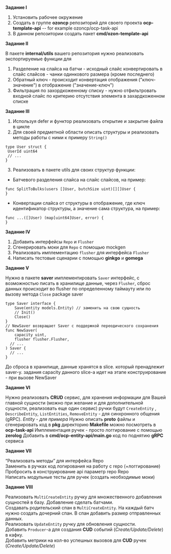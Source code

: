 **Задание I**

1. Установить рабочее окружение
2. Создать в группе **ozoncp** репозиторий для своего проекта **ocp-template-api** -- for example ozoncp/ocp-task-api
3. В данном репозитории создать пакет **cmd/ozon-template-api**

**Задание II**

В пакете **internal/utils** вашего репозитория нужно реализовать экспортируемые функции для
1.  Разделение на слайса на батчи - исходный слайс конвертировать в слайс слайсов - чанки одинкового размера (кроме последнего)
2.  Обратный ключ - происходит конвертация отображения ("ключ-значение") в отображение ("значение-ключ")
3.  Фильтрация по захордкоженному списку - нужно отфильтровать входной слайс по критерию отсутствия элемента в захардкоженном списке

**Задание III**

1. Используя defer и функтор реализовать открытие и закрытие файла в цикле
2. Для своей предметной области описать структуры и
реализовать методы работы с ними к примеру `String()`
```
type User struct {
 UserId uint64
 // ...
}
```
3. Реализовать в пакете utils для своих структур функции:
  - Батчевого разделения слайса на слайс слайсов, на пример:
```
func SplitToBulks(users []User, butchSize uint)[][]User {
}
```
  - Конвертации слайса от структуры в отображение, где ключ идентификатор структуры, а значение сама структура, на пример:
```
func ...([]User) (map[uint64]User, error) {
}
```

**Задание IV**

1. Добавить интерфейсы `Repo` и `Flusher`
2. Сгенерировать моки для `Repo` с помощью mockgen
3. Реализовать имплементацию `flusher` для интерфейса `Flusher`
4. Написать тестовые сценарии с помощью **ginkgo** и **gomega**

**Задание V**

Нужно в пакете **saver** имплементировать `Saver` интерфейс, с возможностью писать в хранилище данные, через `Flusher`, сброс данных происходит во flusher по определенному таймауту или по вызову метода `Close`
package saver
```
type Saver interface {
	Save(entity models.Entity) // заменить на свою сущность
    // Init()
	Close()
}
// NewSaver возвращает Saver с поддержкой переодического сохранения
func NewSaver(
	capacity uint,
	flusher flusher.Flusher,
  // ...
) Saver {
  // ...
}
```
До сброса в хранилище, данные хранятся в slice. который пренадлежит saver-у. задания capacity данного slice-a идет на этапе конструирование -  при вызове NewSaver

**Задание VI**

Нужно реализовать **CRUD** сервис, для хранения информации для Вашей главной сущности (можно при желание и для дополнительной сущности, реализовать еще один сервис)
ручки будут `CreateEntity` , `DescribeEntity`, `ListEntities`, `RemoveEntity` - для синхронного общения (gRPC). _Entity - для примера_
Нужно описать **proto** файлы и сгенерировать код в **pkg** директорию
**Makefile** можно посмотреть в **ocp-task-api**
Имплементация ручек - просто логгирование с помощью **zerolog**
Добавить в **cmd/ocp-entity-api/main.go** код по поднятию **gRPC** сервиса


**Задание VII**

“Реализовать методы” для интерфейса Repo</br>
Заменить в ручках код логирования на работу с repo (+логгирование)</br>
Пробросить в конструирование api параметр repo Repo</br>
Написать модульные тесты для ручек (создать необходимые моки)</br>

**Задание VIII**

Реализовать `MultiCreateEntity` ручку для множественного добавления сущностей в базу. Добавление сделать батчами.</br>
Создавать родительский спан в `MultiCreateEntity`. На каждый батч нужно создать дочерний спан. В спан добавить размер отправленных данных.</br>
Реализовать `UpdateEntity` ручку для обновления сущности.</br>
Добавить `Producer`-a для создания **CUD** событий (_Create/Update/Delete_) в кафку.</br>
Добавить метрики на кол-во успешных вызовов для **CUD** ручек (_Create/Update/Delete_)</br>
